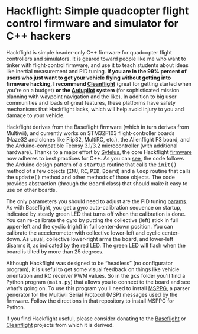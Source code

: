 # Hackflight: Simple quadcopter flight control firmware and simulator for C++ hackers

Hackflight is simple header-only C++ firmware for quadcopter flight
controllers and simulators.  It is geared toward people like me who want to
tinker with flight-control firmware, and use it to teach students about ideas
like inertial measurement and PID tuning.  <b>If you are in the 99% percent of
users who just want to get your vehicle flying without getting into firmware
hacking, I recommend [Cleanflight](http://cleanflight.com/)</b> (great for
getting started when you're on a budget) <b>or the
[Ardupilot](http://copter.ardupilot.org/ardupilot/index.html) system</b> (for
sophisticated mission planning with waypoint navigation and the like).  In
addition to big user communities and loads of great features, these platforms
have safety mechanisms that Hackflight lacks, which will help avoid injury to
you and damage to your vehicle.

Hackflight derives from the Baseflight firmware (which in turn derives from
Multiwii), and currently works on STM32F103 flight-controller boards
(Naze32 and clones like Flip32, MultiRC, etc.), the Alienflight F3 board,
and the Arduino-compatible Teensy 3.1/3.2
microcontroller (with additional hardware).  Thanks to a major effort by
[Sytelus](https://github.com/sytelus), the core Hackflight 
[firmware ](https://github.com/simondlevy/hackflight/tree/master/firmware) now
adheres to best practices for C++.  As you can 
[see](https://github.com/simondlevy/hackflight/blob/master/boards/alienflightf3/hackflight.cpp), 
the code follows the Arduino
design pattern of a <tt>startup</tt> routine that calls the
<tt>init()</tt> method of a few objects (<tt>IMU</tt>, <tt>RC</tt>,
<tt>PID</tt>, <tt>Board</tt>) and a <tt>loop</tt> routine that calls the
<tt>update()</tt> method and other methods of those objects.  The code provides
abstraction (through the <tt>Board</tt> class) that should make it easy to use
on other boards.  

The only parameters you should need to adjust are the PID tuning 
[params](https://github.com/simondlevy/hackflight/blob/master/firmware/config.hpp#L25-43).  As 
with Baseflight, you get a gyro auto-calibration sequence on startup, indicated
by  steady green LED that turns off when the calibration is done.  You can
re-calibrate the gyro by putting the collective (left) stick in full upper-left
and the cyclic (right) in full center-down position.  You can calibrate the
accelerometer with collective lower-left and cyclic center-down.  As usual,
collective lower-right arms the board, and lower-left disarms it, as indicated
by the red LED.  The green LED will flash when the board is tilted by more than
25 degrees.

Although Hackflight was designed to be &ldquo;headless&rdquo; (no configurator program),
it is useful to get some visual feedback on things like vehicle orientation and RC receiver
PWM values.  So in the <tt>gcs</tt> folder you'll find a Python program (<tt>main.py</tt>)
that allows you to connect to the board and see what's going on.  To use this program you'll
need to install [MSPPG](https://github.com/simondlevy/hackflight/tree/master/parser), a
parser generator for the Multiwii Serial Protocol (MSP) messages used by the
firmware. Follow the directions in that repository to install MSPPG for Python.

If you find Hackflight useful, please consider donating
to the [Baseflight](https://goo.gl/3tyFhz) or 
[Cleanflight](https://www.paypal.com/cgi-bin/webscr?cmd=_s-xclick&hosted_button_id=TSQKVT6UYKGL6)
projects from which it is derived.


